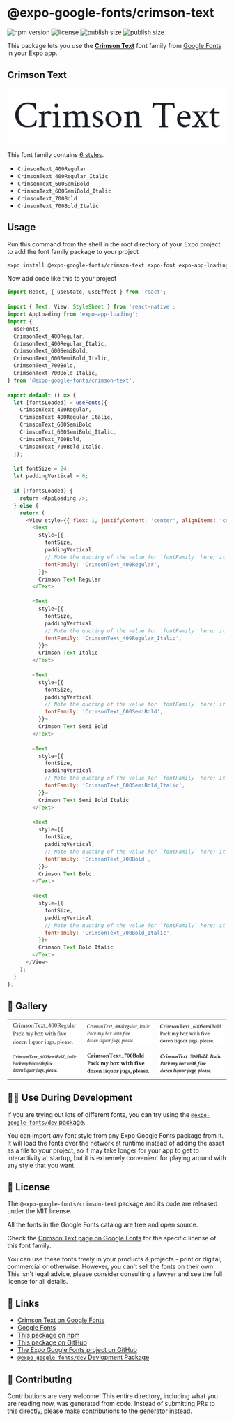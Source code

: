 # @expo-google-fonts/crimson-text

![npm version](https://flat.badgen.net/npm/v/@expo-google-fonts/crimson-text)
![license](https://flat.badgen.net/github/license/expo/google-fonts)
![publish size](https://flat.badgen.net/packagephobia/install/@expo-google-fonts/crimson-text)
![publish size](https://flat.badgen.net/packagephobia/publish/@expo-google-fonts/crimson-text)

This package lets you use the [**Crimson Text**](https://fonts.google.com/specimen/Crimson+Text) font family from [Google Fonts](https://fonts.google.com/) in your Expo app.

## Crimson Text

![Crimson Text](./font-family.png)

This font family contains [6 styles](#-gallery).

- `CrimsonText_400Regular`
- `CrimsonText_400Regular_Italic`
- `CrimsonText_600SemiBold`
- `CrimsonText_600SemiBold_Italic`
- `CrimsonText_700Bold`
- `CrimsonText_700Bold_Italic`

## Usage

Run this command from the shell in the root directory of your Expo project to add the font family package to your project
```sh
expo install @expo-google-fonts/crimson-text expo-font expo-app-loading
```

Now add code like this to your project
```js
import React, { useState, useEffect } from 'react';

import { Text, View, StyleSheet } from 'react-native';
import AppLoading from 'expo-app-loading';
import {
  useFonts,
  CrimsonText_400Regular,
  CrimsonText_400Regular_Italic,
  CrimsonText_600SemiBold,
  CrimsonText_600SemiBold_Italic,
  CrimsonText_700Bold,
  CrimsonText_700Bold_Italic,
} from '@expo-google-fonts/crimson-text';

export default () => {
  let [fontsLoaded] = useFonts({
    CrimsonText_400Regular,
    CrimsonText_400Regular_Italic,
    CrimsonText_600SemiBold,
    CrimsonText_600SemiBold_Italic,
    CrimsonText_700Bold,
    CrimsonText_700Bold_Italic,
  });

  let fontSize = 24;
  let paddingVertical = 6;

  if (!fontsLoaded) {
    return <AppLoading />;
  } else {
    return (
      <View style={{ flex: 1, justifyContent: 'center', alignItems: 'center' }}>
        <Text
          style={{
            fontSize,
            paddingVertical,
            // Note the quoting of the value for `fontFamily` here; it expects a string!
            fontFamily: 'CrimsonText_400Regular',
          }}>
          Crimson Text Regular
        </Text>

        <Text
          style={{
            fontSize,
            paddingVertical,
            // Note the quoting of the value for `fontFamily` here; it expects a string!
            fontFamily: 'CrimsonText_400Regular_Italic',
          }}>
          Crimson Text Italic
        </Text>

        <Text
          style={{
            fontSize,
            paddingVertical,
            // Note the quoting of the value for `fontFamily` here; it expects a string!
            fontFamily: 'CrimsonText_600SemiBold',
          }}>
          Crimson Text Semi Bold
        </Text>

        <Text
          style={{
            fontSize,
            paddingVertical,
            // Note the quoting of the value for `fontFamily` here; it expects a string!
            fontFamily: 'CrimsonText_600SemiBold_Italic',
          }}>
          Crimson Text Semi Bold Italic
        </Text>

        <Text
          style={{
            fontSize,
            paddingVertical,
            // Note the quoting of the value for `fontFamily` here; it expects a string!
            fontFamily: 'CrimsonText_700Bold',
          }}>
          Crimson Text Bold
        </Text>

        <Text
          style={{
            fontSize,
            paddingVertical,
            // Note the quoting of the value for `fontFamily` here; it expects a string!
            fontFamily: 'CrimsonText_700Bold_Italic',
          }}>
          Crimson Text Bold Italic
        </Text>
      </View>
    );
  }
};

```

## 🔡 Gallery


||||
|-|-|-|
|![CrimsonText_400Regular](./CrimsonText_400Regular.ttf.png)|![CrimsonText_400Regular_Italic](./CrimsonText_400Regular_Italic.ttf.png)|![CrimsonText_600SemiBold](./CrimsonText_600SemiBold.ttf.png)||
|![CrimsonText_600SemiBold_Italic](./CrimsonText_600SemiBold_Italic.ttf.png)|![CrimsonText_700Bold](./CrimsonText_700Bold.ttf.png)|![CrimsonText_700Bold_Italic](./CrimsonText_700Bold_Italic.ttf.png)||


## 👩‍💻 Use During Development

If you are trying out lots of different fonts, you can try using the [`@expo-google-fonts/dev` package](https://github.com/expo/google-fonts/tree/master/font-packages/dev#readme).

You can import *any* font style from any Expo Google Fonts package from it. It will load the fonts
over the network at runtime instead of adding the asset as a file to your project, so it may take longer
for your app to get to interactivity at startup, but it is extremely convenient
for playing around with any style that you want.

## 📖 License

The `@expo-google-fonts/crimson-text` package and its code are released under the MIT license.

All the fonts in the Google Fonts catalog are free and open source.

Check the [Crimson Text page on Google Fonts](https://fonts.google.com/specimen/Crimson+Text) for the specific license of this font family.

You can use these fonts freely in your products & projects - print or digital, commercial or otherwise. However, you can't sell the fonts on their own. This isn't legal advice, please consider consulting a lawyer and see the full license for all details.

## 🔗 Links

- [Crimson Text on Google Fonts](https://fonts.google.com/specimen/Crimson+Text)
- [Google Fonts](https://fonts.google.com/)
- [This package on npm](https://www.npmjs.com/package/@expo-google-fonts/crimson-text)
- [This package on GitHub](https://github.com/expo/google-fonts/tree/master/font-packages/crimson-text)
- [The Expo Google Fonts project on GitHub](https://github.com/expo/google-fonts)
- [`@expo-google-fonts/dev` Devlopment Package](https://github.com/expo/google-fonts/tree/master/font-packages/dev)

## 🤝 Contributing

Contributions are very welcome! This entire directory, including what you are reading now, was generated from code. Instead of submitting PRs to this directly, please make contributions to [the generator](https://github.com/expo/google-fonts/tree/master/packages/generator) instead.
